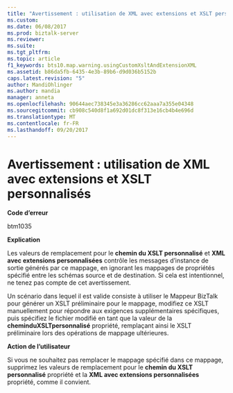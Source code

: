 ```yaml
---
title: "Avertissement : utilisation de XML avec extensions et XSLT personnalisé | Documents Microsoft"
ms.custom: 
ms.date: 06/08/2017
ms.prod: biztalk-server
ms.reviewer: 
ms.suite: 
ms.tgt_pltfrm: 
ms.topic: article
f1_keywords: bts10.map.warning.usingCustomXsltAndExtensionXML
ms.assetid: b86da5fb-6435-4e3b-89b6-d9d036b5152b
caps.latest.revision: "5"
author: MandiOhlinger
ms.author: mandia
manager: anneta
ms.openlocfilehash: 90644aec738345e3a36286cc62aaa7a355e04348
ms.sourcegitcommit: cb908c540d8f1a692d01dc8f313e16cb4b4e696d
ms.translationtype: MT
ms.contentlocale: fr-FR
ms.lasthandoff: 09/20/2017
---
```

# <a name="warning---using-custom-xslt-and-extension-xml"></a>Avertissement : utilisation de XML avec extensions et XSLT personnalisés
**Code d’erreur**  
  
 btm1035  
  
 **Explication**  
  
 Les valeurs de remplacement pour le **chemin du XSLT personnalisé** et **XML avec extensions personnalisées** contrôle les messages d’instance de sortie générés par ce mappage, en ignorant les mappages de propriétés spécifié entre les schémas source et de destination. Si cela est intentionnel, ne tenez pas compte de cet avertissement.  
  
 Un scénario dans lequel il est valide consiste à utiliser le Mappeur BizTalk pour générer un XSLT préliminaire pour le mappage, modifiez ce XSLT manuellement pour répondre aux exigences supplémentaires spécifiques, puis spécifiez le fichier modifié en tant que la valeur de la **cheminduXSLTpersonnalisé** propriété, remplaçant ainsi le XSLT préliminaire lors des opérations de mappage ultérieures.  
  
 **Action de l’utilisateur**  
  
 Si vous ne souhaitez pas remplacer le mappage spécifié dans ce mappage, supprimez les valeurs de remplacement pour le **chemin du XSLT personnalisé** propriété et la **XML avec extensions personnalisées** propriété, comme il convient.